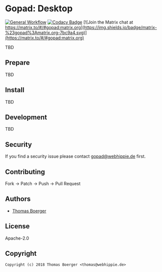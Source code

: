 # Gopad: Desktop

[![General Workflow](https://github.com/gopad/gopad-desktop/actions/workflows/general.yml/badge.svg)](https://github.com/gopad/gopad-desktop/actions/workflows/general.yml) [![Codacy Badge](https://app.codacy.com/project/badge/Grade/506caf49fac8430da71e9194dd33e45b)](https://www.codacy.com/gh/gopad/gopad-desktop/dashboard?utm_source=github.com&amp;utm_medium=referral&amp;utm_content=gopad/gopad-desktop&amp;utm_campaign=Badge_Grade) [![Join the Matrix chat at https://matrix.to/#/#gopad:matrix.org](https://img.shields.io/badge/matrix-%23gopad%3Amatrix.org-7bc9a4.svg)](https://matrix.to/#/#gopad:matrix.org)

TBD

## Prepare

TBD

## Install

TBD

## Development

TBD

## Security

If you find a security issue please contact
[gopad@webhippie.de](mailto:gopad@webhippie.de) first.

## Contributing

Fork -> Patch -> Push -> Pull Request

## Authors

-   [Thomas Boerger](https://github.com/tboerger)

## License

Apache-2.0

## Copyright

```console
Copyright (c) 2018 Thomas Boerger <thomas@webhippie.de>
```
